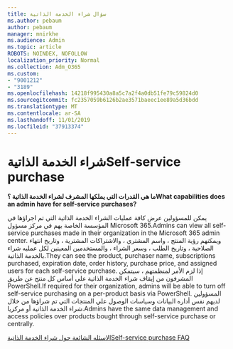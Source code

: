 ```yaml
---
title: سؤال شراء الخدمة الذاتية
ms.author: pebaum
author: pebaum
manager: mnirkhe
ms.audience: Admin
ms.topic: article
ROBOTS: NOINDEX, NOFOLLOW
localization_priority: Normal
ms.collection: Adm_O365
ms.custom:
- "9001212"
- "3189"
ms.openlocfilehash: 14218f995430a8a5c7a2f4a0db51fe79c59824d0
ms.sourcegitcommit: fc2357059b6126b2ae3571baeec1ee89a5d36bdd
ms.translationtype: MT
ms.contentlocale: ar-SA
ms.lasthandoff: 11/01/2019
ms.locfileid: "37913374"
---
```

# <a name="self-service-purchase"></a><span data-ttu-id="4dad2-102">شراء الخدمة الذاتية</span><span class="sxs-lookup"><span data-stu-id="4dad2-102">Self-service purchase</span></span>

<span data-ttu-id="4dad2-103">**ما هي القدرات التي يملكها المشرف لشراء الخدمة الذاتية ؟**</span><span class="sxs-lookup"><span data-stu-id="4dad2-103">**What capabilities does an admin have for self-service purchases?**</span></span>

<span data-ttu-id="4dad2-104">يمكن للمسؤولين عرض كافة عمليات الشراء الخدمة الذاتية التي تم اجراؤها في المؤسسة الخاصة بهم في مركز مسؤول Microsoft 365.</span><span class="sxs-lookup"><span data-stu-id="4dad2-104">Admins can view all self-service purchases made in their organization in the Microsoft 365 admin center.</span></span> <span data-ttu-id="4dad2-105">ويمكنهم رؤية المنتج ، واسم المشتري ، والاشتراكات المشترية ، وتاريخ انتهاء الصلاحية ، وتاريخ الطلب ، وسعر الشراء ، والمستخدمين المعينين لكل عمليه شراء بالخدمة الذاتية.</span><span class="sxs-lookup"><span data-stu-id="4dad2-105">They can see the product, purchaser name, subscriptions purchased, expiration date, order history, purchase price, and assigned users for each self-service purchase.</span></span>  <span data-ttu-id="4dad2-106">إذا لزم الأمر لمنظمتهم ، سيتمكن المشرفون من إيقاف شراء الخدمة الذاتية علي أساس كل منتج عن طريق PowerShell.</span><span class="sxs-lookup"><span data-stu-id="4dad2-106">If required for their organization, admins will be able to turn off self-service purchasing on a per-product basis via PowerShell.</span></span>  <span data-ttu-id="4dad2-107">المسؤولين لديهم نفس أداره البيانات وسياسات الوصول علي المنتجات التي تم شراؤها من خلال شراء الخدمة الذاتية أو مركزيا.</span><span class="sxs-lookup"><span data-stu-id="4dad2-107">Admins have the same data management and access policies over products bought through self-service purchase or centrally.</span></span>

[<span data-ttu-id="4dad2-108">الاسئله الشائعة حول شراء الخدمة الذاتية</span><span class="sxs-lookup"><span data-stu-id="4dad2-108">Self-service purchase FAQ</span></span>](https://aka.ms/self-service-purchase-faq)

